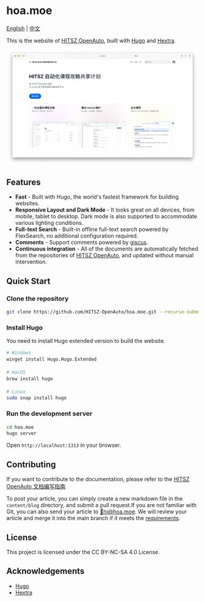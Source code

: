 # hoa.moe

[English](README.md) | [中文](README-zh.md)

This is the website of [HITSZ OpenAuto](https://github.com/HITSZ-OpenAuto), built with [Hugo](https://gohugo.io/) and [Hextra](https://imfing.github.io/hextra/).

![showcase](static/images/showcase.webp)

## Features

- **Fast** - Built with Hugo, the world's fastest framework for building websites.
- **Responsive Layout and Dark Mode** - It looks great on all devices, from mobile, tablet to desktop. Dark mode is also supported to accommodate various lighting conditions.
- **Full-text Search** - Built-in offline full-text search powered by FlexSearch, no additional configuration required.
- **Comments** - Support comments powered by [giscus](https://giscus.app/).
- **Continuous integration** - All of the documents are automatically fetched from the repositories of [HITSZ OpenAuto](https://github.com/HITSZ-OpenAuto), and updated without manual intervention.

## Quick Start

### Clone the repository

```bash
git clone https://github.com/HITSZ-OpenAuto/hoa.moe.git --recurse-submodules
```

### Install Hugo

You need to install Hugo extended version to build the website.

```bash
# Windows
winget install Hugo.Hugo.Extended

# macOS
brew install hugo

# Linux
sudo snap install hugo
```

### Run the development server

```bash
cd hoa.moe
hugo server
```

Open `http://localhost:1313` in your browser.

## Contributing

If you want to contribute to the documentation, please refer to the [HITSZ OpenAuto 文档编写指南](https://hoa.moe/blog/writing-rules/).

To post your article, you can simply create a new markdown file in the `content/blog` directory, and submit a pull request.If you are not familiar with Git, you can also send your article to [📮hi@hoa.moe](mailto:hi@hoa.moe). We will review your article and merge it into the main branch if it meets the [requirements](https://github.com/HITSZ-OpenAuto/.github/blob/main/pull_request_template.md).

## License

This project is licensed under the CC BY-NC-SA 4.0 License.

## Acknowledgements

- [Hugo](https://gohugo.io/)
- [Hextra](https://imfing.github.io/hextra/)

